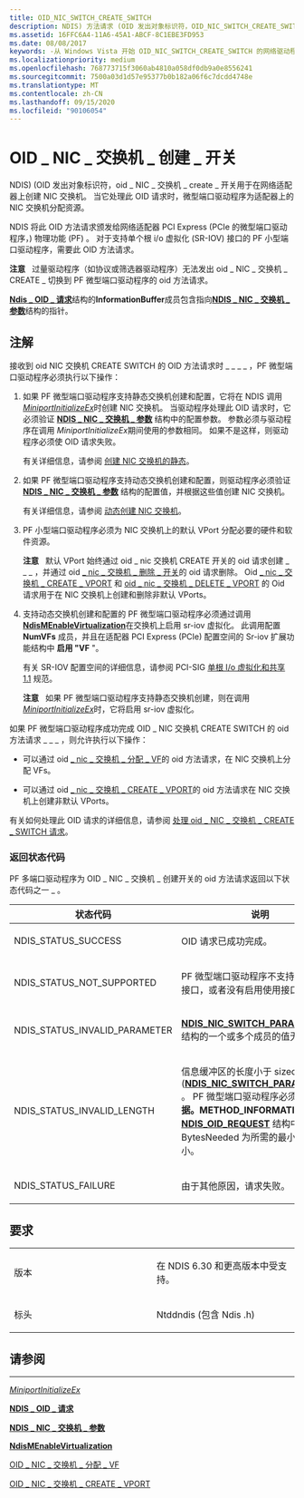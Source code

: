 ```yaml
---
title: OID_NIC_SWITCH_CREATE_SWITCH
description: NDIS) 方法请求 (OID 发出对象标识符，OID_NIC_SWITCH_CREATE_SWITCH 在网络适配器上创建 NIC 交换机。
ms.assetid: 16FFC6A4-11A6-45A1-ABCF-8C1EBE3FD953
ms.date: 08/08/2017
keywords: -从 Windows Vista 开始 OID_NIC_SWITCH_CREATE_SWITCH 的网络驱动程序
ms.localizationpriority: medium
ms.openlocfilehash: 768773715f3060ab4810a058df0db9a0e8556241
ms.sourcegitcommit: 7500a03d1d57e95377b0b182a06f6c7dcdd4748e
ms.translationtype: MT
ms.contentlocale: zh-CN
ms.lasthandoff: 09/15/2020
ms.locfileid: "90106054"
---
```

# <a name="oid_nic_switch_create_switch"></a>OID \_ NIC \_ 交换机 \_ 创建 \_ 开关


NDIS)  (OID 发出对象标识符，oid \_ NIC \_ 交换机 \_ create \_ 开关用于在网络适配器上创建 NIC 交换机。 当它处理此 OID 请求时，微型端口驱动程序为适配器上的 NIC 交换机分配资源。

NDIS 将此 OID 方法请求颁发给网络适配器 PCI Express (PCIe 的微型端口驱动程序，) 物理功能 (PF) 。 对于支持单个根 i/o 虚拟化 (SR-IOV) 接口的 PF 小型端口驱动程序，需要此 OID 方法请求。

**注意**   过量驱动程序（如协议或筛选器驱动程序）无法发出 oid \_ NIC \_ 交换机 \_ CREATE \_ 切换到 PF 微型端口驱动程序的 oid 方法请求。

 

[**Ndis \_ OID \_ 请求**](/windows-hardware/drivers/ddi/ndis/ns-ndis-_ndis_oid_request)结构的**InformationBuffer**成员包含指向[**NDIS \_ NIC \_ 交换机 \_ 参数**](/windows-hardware/drivers/ddi/ntddndis/ns-ntddndis-_ndis_nic_switch_parameters)结构的指针。

<a name="remarks"></a>注解
-------

接收到 oid NIC 交换机 CREATE SWITCH 的 OID 方法请求时 \_ \_ \_ \_ ，PF 微型端口驱动程序必须执行以下操作：

1.  如果 PF 微型端口驱动程序支持静态交换机创建和配置，它将在 NDIS 调用 [*MiniportInitializeEx*](/windows-hardware/drivers/ddi/ndis/nc-ndis-miniport_initialize)时创建 NIC 交换机。 当驱动程序处理此 OID 请求时，它必须验证 [**NDIS \_ NIC \_ 交换机 \_ 参数**](/windows-hardware/drivers/ddi/ntddndis/ns-ntddndis-_ndis_nic_switch_parameters) 结构中的配置参数。 参数必须与驱动程序在调用 *MiniportInitializeEx*期间使用的参数相同。 如果不是这样，则驱动程序必须使 OID 请求失败。

    有关详细信息，请参阅 [创建 NIC 交换机的静态](./static-creation-of-a-nic-switch.md)。

2.  如果 PF 微型端口驱动程序支持动态交换机创建和配置，则驱动程序必须验证 [**NDIS \_ NIC \_ 交换机 \_ 参数**](/windows-hardware/drivers/ddi/ntddndis/ns-ntddndis-_ndis_nic_switch_parameters) 结构的配置值，并根据这些值创建 NIC 交换机。

    有关详细信息，请参阅 [动态创建 NIC 交换机](./dynamic-creation-of-a-nic-switch.md)。

3.  PF 小型端口驱动程序必须为 NIC 交换机上的默认 VPort 分配必要的硬件和软件资源。

    **注意**   默认 VPort 始终通过 oid \_ nic 交换机 CREATE 开关的 oid 请求创建 \_ \_ \_ ，并通过 oid [ \_ nic \_ 交换机 \_ 删除 \_ 开关](oid-nic-switch-delete-switch.md)的 oid 请求删除。 Oid [ \_ nic \_ 交换机 \_ CREATE \_ VPORT](oid-nic-switch-create-vport.md) 和 [oid \_ nic \_ 交换机 \_ DELETE \_ VPORT](oid-nic-switch-delete-vport.md) 的 Oid 请求用于在 NIC 交换机上创建和删除非默认 VPorts。

     

4.  支持动态交换机创建和配置的 PF 微型端口驱动程序必须通过调用 [**NdisMEnableVirtualization**](/windows-hardware/drivers/ddi/ndis/nf-ndis-ndismenablevirtualization)在交换机上启用 sr-iov 虚拟化。 此调用配置 **NumVFs** 成员，并且在适配器 PCI Express (PCIe) 配置空间的 Sr-iov 扩展功能结构中 **启用 "VF** "。

    有关 SR-IOV 配置空间的详细信息，请参阅 PCI-SIG [单根 I/o 虚拟化和共享 1.1](https://go.microsoft.com/fwlink/p/?linkid=221742) 规范。

    **注意**   如果 PF 微型端口驱动程序支持静态交换机创建，则在调用[*MiniportInitializeEx*](/windows-hardware/drivers/ddi/ndis/nc-ndis-miniport_initialize)时，它将启用 sr-iov 虚拟化。

     

如果 PF 微型端口驱动程序成功完成 OID \_ NIC 交换机 CREATE SWITCH 的 oid 方法请求 \_ \_ \_ ，则允许执行以下操作：

-   可以通过 oid [ \_ nic \_ 交换机 \_ 分配 \_ VF](oid-nic-switch-allocate-vf.md)的 oid 方法请求，在 NIC 交换机上分配 VFs。

-   可以通过 oid [ \_ nic \_ 交换机 \_ CREATE \_ VPORT](oid-nic-switch-create-vport.md)的 oid 方法请求在 NIC 交换机上创建非默认 VPorts。

有关如何处理此 OID 请求的详细信息，请参阅 [处理 oid \_ NIC \_ 交换机 \_ CREATE \_ SWITCH 请求](./handling-the-oid-nic-switch-create-switch-request.md)。

### <a name="return-status-codes"></a>返回状态代码

PF 多端口驱动程序为 OID \_ NIC \_ 交换机 \_ 创建开关的 oid 方法请求返回以下状态代码之一 \_ 。

<table>
<colgroup>
<col width="50%" />
<col width="50%" />
</colgroup>
<thead>
<tr class="header">
<th>状态代码</th>
<th>说明</th>
</tr>
</thead>
<tbody>
<tr class="odd">
<td><p>NDIS_STATUS_SUCCESS</p></td>
<td><p>OID 请求已成功完成。</p></td>
</tr>
<tr class="even">
<td><p>NDIS_STATUS_NOT_SUPPORTED</p></td>
<td><p>PF 微型端口驱动程序不支持 SR-IOV 接口，或者没有启用使用接口。</p></td>
</tr>
<tr class="odd">
<td><p>NDIS_STATUS_INVALID_PARAMETER</p></td>
<td><p><a href="/windows-hardware/drivers/ddi/ntddndis/ns-ntddndis-_ndis_nic_switch_parameters" data-raw-source="[&lt;strong&gt;NDIS_NIC_SWITCH_PARAMETERS&lt;/strong&gt;](/windows-hardware/drivers/ddi/ntddndis/ns-ntddndis-_ndis_nic_switch_parameters)"><strong>NDIS_NIC_SWITCH_PARAMETERS</strong></a>结构的一个或多个成员的值无效。</p></td>
</tr>
<tr class="even">
<td><p>NDIS_STATUS_INVALID_LENGTH</p></td>
<td><p>信息缓冲区的长度小于 sizeof (<a href="/windows-hardware/drivers/ddi/ntddndis/ns-ntddndis-_ndis_nic_switch_parameters" data-raw-source="[&lt;strong&gt;NDIS_NIC_SWITCH_PARAMETERS&lt;/strong&gt;](/windows-hardware/drivers/ddi/ntddndis/ns-ntddndis-_ndis_nic_switch_parameters)"><strong>NDIS_NIC_SWITCH_PARAMETERS</strong></a>) 。 PF 微型端口驱动程序必须设置 <strong>数据。METHOD_INFORMATION。</strong> 将 <a href="/windows-hardware/drivers/ddi/ndis/ns-ndis-_ndis_oid_request" data-raw-source="[&lt;strong&gt;NDIS_OID_REQUEST&lt;/strong&gt;](/windows-hardware/drivers/ddi/ndis/ns-ndis-_ndis_oid_request)"><strong>NDIS_OID_REQUEST</strong></a> 结构中的成员 BytesNeeded 为所需的最小缓冲区大小。</p></td>
</tr>
<tr class="odd">
<td><p>NDIS_STATUS_FAILURE</p></td>
<td><p>由于其他原因，请求失败。</p></td>
</tr>
</tbody>
</table>

 

<a name="requirements"></a>要求
------------

<table>
<colgroup>
<col width="50%" />
<col width="50%" />
</colgroup>
<tbody>
<tr class="odd">
<td><p>版本</p></td>
<td><p>在 NDIS 6.30 和更高版本中受支持。</p></td>
</tr>
<tr class="even">
<td><p>标头</p></td>
<td>Ntddndis (包含 Ndis .h) </td>
</tr>
</tbody>
</table>

## <a name="see-also"></a>请参阅


****
[*MiniportInitializeEx*](/windows-hardware/drivers/ddi/ndis/nc-ndis-miniport_initialize)

[**NDIS \_ OID \_ 请求**](/windows-hardware/drivers/ddi/ndis/ns-ndis-_ndis_oid_request)

[**NDIS \_ NIC \_ 交换机 \_ 参数**](/windows-hardware/drivers/ddi/ntddndis/ns-ntddndis-_ndis_nic_switch_parameters)

[**NdisMEnableVirtualization**](/windows-hardware/drivers/ddi/ndis/nf-ndis-ndismenablevirtualization)

[OID \_ NIC \_ 交换机 \_ 分配 \_ VF](oid-nic-switch-allocate-vf.md)

[OID \_ NIC \_ 交换机 \_ CREATE \_ VPORT](oid-nic-switch-create-vport.md)

